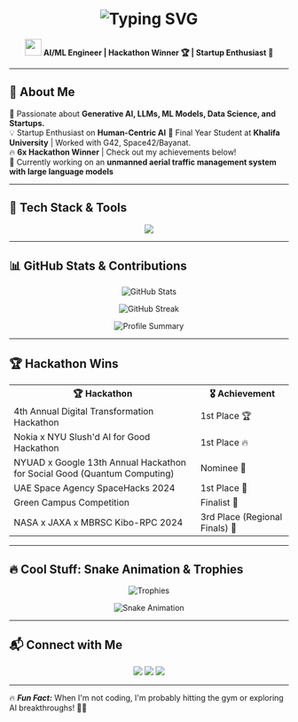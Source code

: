 <h1 align="center"> 
 <img src="https://readme-typing-svg.herokuapp.com?font=Fira+Code&weight=600&size=30&pause=1000&color=FFA500&center=true&vCenter=true&random=false&width=800&height=70&lines=Hey+there!+I'm+Aditya+Chatterjee+%F0%9F%91%8B;AI+Engineer+%7C+ML+Researcher+%7C+Tech+Enthusiast" alt="Typing SVG" />
</h1>

<p align="center">
  <img src="https://media.giphy.com/media/hvRJCLFzcasrR4ia7z/giphy.gif" width="30px"/> 
  <strong>AI/ML Engineer | Hackathon Winner 🏆 | Startup Enthusiast 🚀</strong>
</p>

---

## 🌟 **About Me**
🚀 Passionate about **Generative AI, LLMs, ML Models, Data Science, and Startups.**  
💡 Startup Enthusiast on **Human-Centric AI**
🧠 Final Year Student at **Khalifa University** | Worked with G42, Space42/Bayanat.  
🔥 **6x Hackathon Winner** | Check out my achievements below!  
🎯 Currently working on an **unmanned aerial traffic management system with large language models**  

---

## 🚀 **Tech Stack & Tools**
<p align="center">
  <img src="https://skillicons.dev/icons?i=python,c,cpp,java,javascript,tensorflow,pytorch,flask,django,sqlite,postgresql,react,vercel,linux,docker,git,github" />
</p>

---

## 📊 **GitHub Stats & Contributions**
<p align="center">
  <img src="https://github-readme-stats.vercel.app/api?username=acditya&show_icons=true&theme=radical&hide_border=true" alt="GitHub Stats" />
</p>

<p align="center">
  <img src="https://github-readme-streak-stats.herokuapp.com/?user=acditya&theme=radical&hide_border=true" alt="GitHub Streak" />
</p>

<p align="center">
  <img src="https://github-profile-summary-cards.vercel.app/api/cards/profile-details?username=acditya&theme=radical" alt="Profile Summary" />
</p>

---

## 🏆 **Hackathon Wins**
<table align="center">
  <tr>
    <th>🏆 Hackathon</th>
    <th>🎖 Achievement</th>
  </tr>
  <tr>
    <td>4th Annual Digital Transformation Hackathon</td>
    <td>1st Place 🏆</td>
  </tr>
  <tr>
    <td>Nokia x NYU Slush'd AI for Good Hackathon</td>
    <td>1st Place 🔥</td>
  </tr>
  <tr>
    <td>NYUAD x Google 13th Annual Hackathon for Social Good (Quantum Computing)</td>
    <td>Nominee 🚀</td>
  </tr>
  <tr>
    <td>UAE Space Agency SpaceHacks 2024</td>
    <td>1st Place 🏅</td>
  </tr>
  <tr>
    <td>Green Campus Competition</td>
    <td>Finalist 🌱</td>
  </tr>
  <tr>
    <td>NASA x JAXA x MBRSC Kibo-RPC 2024</td>
    <td>3rd Place (Regional Finals) 🚀</td>
  </tr>
</table>

---

## 🔥 **Cool Stuff: Snake Animation & Trophies**
<p align="center">
  <img src="https://github-profile-trophy.vercel.app/?username=acditya&theme=radical&no-frame=true&margin-w=15" alt="Trophies" />
</p>

<p align="center">
  <img src="https://raw.githubusercontent.com/acditya/acditya/output/github-contribution-grid-snake.svg" alt="Snake Animation" />
</p>

---

## 📬 **Connect with Me**
<p align="center">
  <a href="https://linkedin.com/in/acditya"><img src="https://img.shields.io/badge/LinkedIn-%230077B5.svg?style=for-the-badge&logo=linkedin&logoColor=white"/></a>
  <a href="mailto:achditya@gmail.com"><img src="https://img.shields.io/badge/Email-%23D14836.svg?style=for-the-badge&logo=gmail&logoColor=white"/></a>
  <a href="https://github.com/acditya"><img src="https://img.shields.io/badge/GitHub-%23181717.svg?style=for-the-badge&logo=github&logoColor=white"/></a>
</p>

---

🔥 **_Fun Fact:_** When I'm not coding, I'm probably hitting the gym or exploring AI breakthroughs! 💪🧠  
